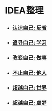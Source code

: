 # IDEA整理

- ### [认识自己: 反省](./认识自己/)

- ### [追寻自己: 学习](./如何学习/) 

- ### [改变自己: 做事](./如何做事/) 

- ### [不止自己: 他人](./认识他人/) 

- ### [超越自己: 世界](./认识世界/) 

- ### [超越自己: 虚梦 ](./心中有梦/) 




